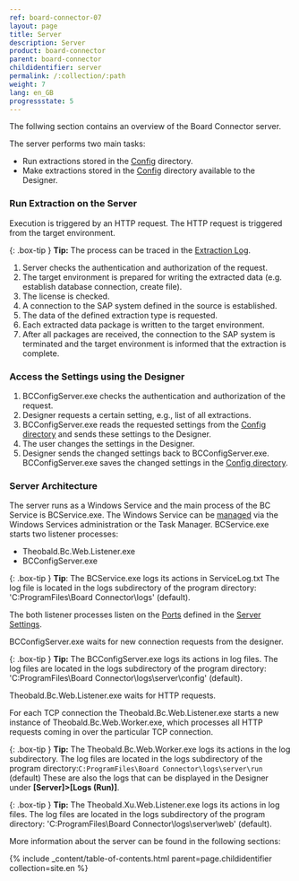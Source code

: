 ```yaml
---
ref: board-connector-07
layout: page
title: Server
description: Server
product: board-connector
parent: board-connector
childidentifier: server
permalink: /:collection/:path
weight: 7
lang: en_GB
progressstate: 5
---
```


The follwing section contains an overview of the Board Connector server.

The server performs two main tasks:

- Run extractions stored in the [Config](./introduction/backup-and-migration#configuration-files) directory. 
- Make extractions stored in the [Config](./introduction/backup-and-migration#configuration-files) directory available to the Designer.

### Run Extraction on the Server

Execution is triggered by an HTTP request. The HTTP request is triggered from the target environment. 

{: .box-tip }
**Tip:** The process can be traced in the [Extraction Log](./logging/logging-access-via-designer#extraction-logs).

1. Server checks the authentication and authorization of the request.
2. The target environment is prepared for writing the extracted data (e.g. establish database connection, create file).
3. The license is checked.
4. A connection to the SAP system defined in the source is established.
5. The data of the defined extraction type is requested.
6. Each extracted data package is written to the target environment.
7. After all packages are received, the connection to the SAP system is terminated and the target environment is informed that the extraction is complete.

### Access the Settings using the Designer

1. BCConfigServer.exe checks the authentication and authorization of the request.
2. Designer requests a certain setting, e.g., list of all extractions. 
3. BCConfigServer.exe reads the requested settings from the [Config directory](./introduction/backup-and-migration#configuration-files) and sends these settings to the Designer.
4. The user changes the settings in the Designer.
5. Designer sends the changed settings back to BCConfigServer.exe. BCConfigServer.exe saves the changed settings in the [Config directory](./introduction/backup-and-migration#configuration-files).

### Server Architecture

The server runs as a Windows Service and the main process of the BC Service is BCService.exe. The Windows Service can be [managed](./server/start-server) via the Windows Services administration or the Task Manager.
BCService.exe starts two listener processes:
- Theobald.Bc.Web.Listener.exe
- BCConfigServer.exe

{: .box-tip }
**Tip**: The BCService.exe logs its actions in ServiceLog.txt 
The log file is located in the logs subdirectory of the program directory: 'C:ProgramFiles\Board Connector\logs' (default).


The both listener processes listen on the [Ports](./server/ports) defined in the [Server Settings](./server/server-settings).

BCConfigServer.exe waits for new connection requests from the designer. 

{: .box-tip }
**Tip:** The BCConfigServer.exe logs its actions in log files. 
The log files are located in the logs subdirectory of the program directory: 'C:ProgramFiles\Board Connector\logs\server\config' (default).

Theobald.Bc.Web.Listener.exe waits for HTTP requests. 

For each TCP connection the Theobald.Bc.Web.Listener.exe starts a new instance of Theobald.Bc.Web.Worker.exe, which processes all HTTP requests coming in over the particular TCP connection.

{: .box-tip }
**Tip:** The Theobald.Bc.Web.Worker.exe logs its actions in the log subdirectory. 
The log files are located in the logs subdirectory of the program directory:`C:ProgramFiles\Board Connector\logs\server\run` (default) 
These are also the logs that can be displayed in the Designer under **[Server]>[Logs (Run)]**.

{: .box-tip }
**Tip:** The Theobald.Xu.Web.Listener.exe logs its actions in log files. 
The log files are located in the logs subdirectory of the program directory: 'C:ProgramFiles\Board Connector\logs\server\web' (default).

More information about the server can be found in the following sections:

{% include _content/table-of-contents.html parent=page.childidentifier collection=site.en %}
